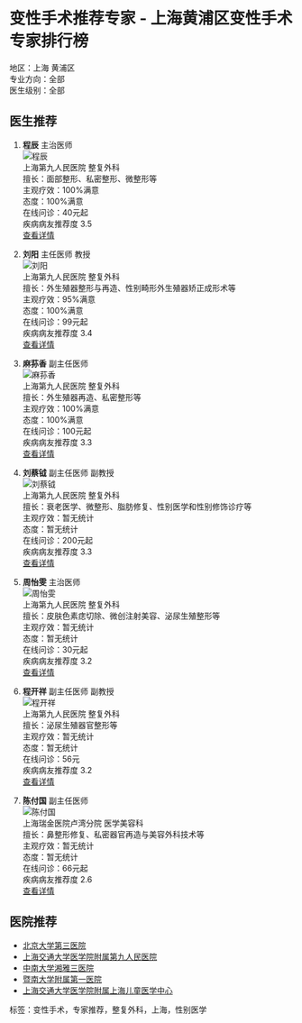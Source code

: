 # 变性手术推荐专家 - 上海黄浦区变性手术专家排行榜

地区：上海 黄浦区  
专业方向：全部  
医生级别：全部  

## 医生推荐

1. **程辰** 主治医师  
   ![程辰](https://n3.hdfimg.com/g10/M04/C8/6E/voYBAFlPgEeAUusXAAB4acappkk184_200_200_1.jpg?71e1)  
   上海第九人民医院 整复外科  
   擅长：面部整形、私密整形、微整形等  
   主观疗效：100%满意  
   态度：100%满意  
   在线问诊：40元起  
   疾病病友推荐度 3.5  
   [查看详情](https://www.haodf.com/doctor/3308881283.html)

2. **刘阳** 主任医师 教授  
   ![刘阳](https://n4.hdfimg.com/g10/M08/22/25/vIYBAFtqwxCAPcLEAATCVEeT7JA648_200_200_1.png?67e6)  
   上海第九人民医院 整复外科  
   擅长：外生殖器整形与再造、性别畸形外生殖器矫正成形术等  
   主观疗效：95%满意  
   态度：100%满意  
   在线问诊：99元起  
   疾病病友推荐度 3.4  
   [查看详情](https://www.haodf.com/doctor/74805.html)

3. **麻荪香** 副主任医师  
   ![麻荪香](https://n1.hdfimg.com/g4/M04/0D/D8/wIYBAF8RFYqAEH65AARlkqAjM8o522_200_200_1.jpg?5df8)  
   上海第九人民医院 整复外科  
   擅长：外生殖器再造、私密整形等  
   主观疗效：100%满意  
   态度：100%满意  
   在线问诊：100元起  
   疾病病友推荐度 3.3  
   [查看详情](https://www.haodf.com/doctor/599858232.html)

4. **刘蔡钺** 副主任医师 副教授  
   ![刘蔡钺](https://n4.hdfimg.com/g7/M07/3A/E9/04YBAGQdwkCAMibaAAKvrJX7vD8266_200_200_1.jpg?65b5)  
   上海第九人民医院 整复外科  
   擅长：衰老医学、微整形、脂肪修复、性别医学和性别修饰诊疗等  
   主观疗效：暂无统计  
   态度：暂无统计  
   在线问诊：200元起  
   疾病病友推荐度 3.3  
   [查看详情](https://www.haodf.com/doctor/5609639793.html)

5. **周怡雯** 主治医师  
   ![周怡雯](https://n1.hdfimg.com/g12/M01/25/D8/14YBAGFkzmGAARMNAAdmzox3YdY266_200_200_1.png?0984)  
   上海第九人民医院 整复外科  
   擅长：皮肤色素痣切除、微创注射美容、泌尿生殖整形等  
   主观疗效：暂无统计  
   态度：暂无统计  
   在线问诊：30元起  
   疾病病友推荐度 3.2  
   [查看详情](https://www.haodf.com/doctor/9032015682.html)

6. **程开祥** 副主任医师 副教授  
   ![程开祥](https://n1.hdfimg.com/g2/M00/01/38/pIYBAFIlv0qAEov8AAAanT3KK5g265_200_200_1.jpg?b3fa)  
   上海第九人民医院 整复外科  
   擅长：泌尿生殖器官整形等  
   主观疗效：暂无统计  
   态度：暂无统计  
   在线问诊：56元  
   疾病病友推荐度 3.2  
   [查看详情](https://www.haodf.com/doctor/12887.html)

7. **陈付国** 副主任医师  
   ![陈付国](https://n2.hdfimg.com/g12/M01/38/31/14YBAGF4vqGAO16fAAOPVXdg_BQ865_200_200_1.jpg?c7d1)  
   上海瑞金医院卢湾分院 医学美容科  
   擅长：鼻整形修复、私密器官再造与美容外科技术等  
   主观疗效：暂无统计  
   态度：暂无统计  
   在线问诊：66元起  
   疾病病友推荐度 2.6  
   [查看详情](https://www.haodf.com/doctor/177251.html)

## 医院推荐
- [北京大学第三医院](https://www.haodf.com/hospital/142.html)
- [上海交通大学医学院附属第九人民医院](https://www.haodf.com/hospital/422.html)
- [中南大学湘雅三医院](https://www.haodf.com/hospital/536.html)
- [暨南大学附属第一医院](https://www.haodf.com/hospital/444.html)
- [上海交通大学医学院附属上海儿童医学中心](https://www.haodf.com/hospital/425.html)

标签：变性手术，专家推荐，整复外科，上海，性别医学